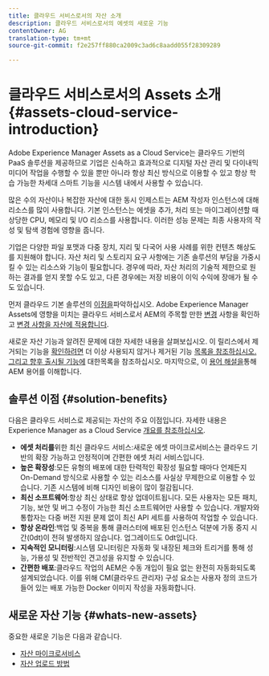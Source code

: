 ```yaml
---
title: 클라우드 서비스로서의 자산 소개
description: 클라우드 서비스로서의 에셋의 새로운 기능
contentOwner: AG
translation-type: tm+mt
source-git-commit: f2e257ff880ca2009c3ad6c8aadd055f28309289

---
```



# 클라우드 서비스로서의 Assets 소개 {#assets-cloud-service-introduction}

<!-- Need review information from gklebus -->

Adobe Experience Manager Assets as a Cloud Service는 클라우드 기반의 PaaS 솔루션을 제공하므로 기업은 신속하고 효과적으로 디지털 자산 관리 및 다이내믹 미디어 작업을 수행할 수 있을 뿐만 아니라 항상 최신 방식으로 이용할 수 있고 항상 학습 가능한 차세대 스마트 기능을 시스템 내에서 사용할 수 있습니다.

많은 수의 자산이나 복잡한 자산에 대한 동시 인제스트는 AEM 작성자 인스턴스에 대해 리소스를 많이 사용합니다. 기본 인스턴스는 에셋을 추가, 처리 또는 마이그레이션할 때 상당한 CPU, 메모리 및 I/O 리소스를 사용합니다. 이러한 성능 문제는 최종 사용자의 작성 및 탐색 경험에 영향을 줍니다.

기업은 다양한 파일 포맷과 다중 장치, 지리 및 다국어 사용 사례를 위한 컨텐츠 해상도를 지원해야 합니다. 자산 처리 및 스토리지 요구 사항에는 기존 솔루션의 부담을 가중시킬 수 있는 리소스와 기능이 필요합니다. 경우에 따라, 자산 처리의 기술적 제한으로 원하는 결과를 얻지 못할 수도 있고, 다른 경우에는 저장 비용이 이익 수익에 장애가 될 수도 있습니다.

먼저 클라우드 기본 솔루션의 [이점을](#solution-benefits)파악하십시오. Adobe Experience Manager Assets에 영향을 미치는 클라우드 서비스로서 AEM의 주목할 만한 [변경](/help/release-notes/aem-cloud-changes.md) 사항을 확인하고 [변경 사항을 자산에 적용합니다](/help/assets/assets-cloud-changes.md).

새로운 자산 기능과 [](#whats-new-assets) 알려진 문제에 [](/help/release-notes/known-issues.md)대한 자세한 내용을 살펴보십시오. 이 릴리스에서 제거되는 기능을 [확인하려면](/help/release-notes/deprecated-removed-features.md) 더 이상 사용되지 않거나 제거된 기능 [목록을 참조하십시오. 그리고 향후 출시될 기능에](/help/release-notes/known-issues.md#upcoming-assets-capabilities) 대한목록을 참조하십시오. 마지막으로, 이 [용어 해설을](/help/overview/terminology.md)통해 AEM 용어를 이해합니다.

## 솔루션 이점 {#solution-benefits}

다음은 클라우드 서비스로 제공되는 자산의 주요 이점입니다. 자세한 내용은 Experience Manager as a Cloud Service [개요를 참조하십시오](/help/overview/introduction.md).

* **에셋 처리를**&#x200B;위한 최신 클라우드 서비스:새로운 에셋 마이크로서비스는 클라우드 기반의 확장 가능하고 안정적이며 간편한 에셋 처리 서비스입니다.
* **높은 확장성**:모든 유형의 배포에 대한 탄력적인 확장성 필요할 때마다 언제든지 On-Demand 방식으로 사용할 수 있는 리소스를 사실상 무제한으로 이용할 수 있습니다. 기존 시스템에 비해 디자인 비용이 많이 절감됩니다.
* **최신 소프트웨어**:항상 최신 상태로 항상 업데이트됩니다. 모든 사용자는 모든 패치, 기능, 보안 및 버그 수정이 가능한 최신 소프트웨어만 사용할 수 있습니다. 개발자와 통합자는 다중 버전 지원 문제 없이 최신 API 세트를 사용하여 작업할 수 있습니다.
* **항상 온라인**:백업 및 중복을 통해 클러스터에 배포된 인스턴스 덕분에 가동 중지 시간(0dt)이 전혀 발생하지 않습니다. 업그레이드도 0dt입니다.
* **지속적인 모니터링**:시스템 모니터링은 자동화 및 내장된 체크와 트리거를 통해 성능, 가용성 및 전반적인 견고성을 유지할 수 있습니다.
* **간편한 배포**:클라우드 작업의 AEM은 수동 개입이 필요 없는 완전히 자동화되도록 설계되었습니다. 이를 위해 CM(클라우드 관리자) 구성 요소는 사용자 정의 코드가 들어 있는 배포 가능한 Docker 이미지 작성을 자동화합니다.

## 새로운 자산 기능 {#whats-new-assets}

중요한 새로운 기능은 다음과 같습니다.

* [자산 마이크로서비스](/help/assets/asset-microservices-overview.md)
* [자산 업로드 방법](/help/assets/add-assets.md)
